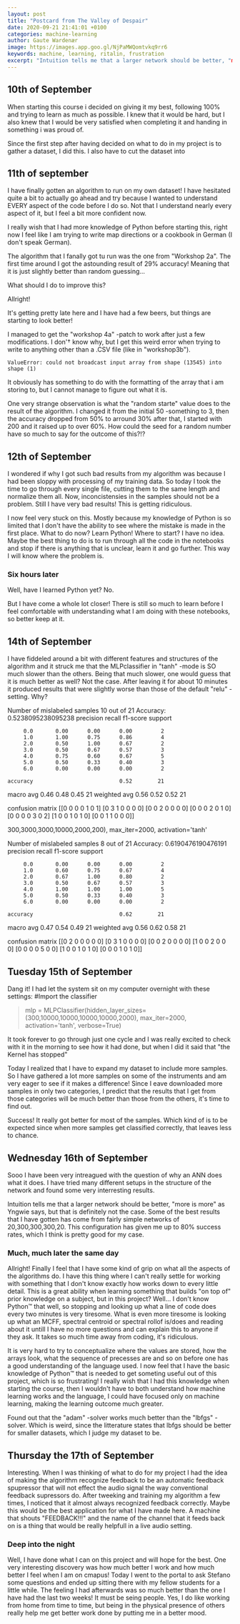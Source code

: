 ```yaml
---
layout: post
title: "Postcard from The Valley of Despair"
date: 2020-09-21 21:41:01 +0100
categories: machine-learning
author: Gaute Wardenær
image: https://images.app.goo.gl/NjPaMWQomtvkq9rr6
keywords: machine, learning, ritalin, frustration
excerpt: "Intuition tells me that a larger network should be better, "more is more" as Yngwie says, but that is definitely not the case."
---
```


## 10th of September

When starting this course i decided on giving it my best, following 100% and trying to learn as much as possible. I knew that it would be hard, but I also knew that I would be very satisfied when completing it and handing in something i was proud of. 

Since the first step after having decided on what to do in my project is to gather a dataset, I did this. I also have to cut the dataset into 

## 11th of september

I have finally gotten an algorithm to run on my own dataset! 
I have hesitated quite a bit to actually go ahead and try because I wanted to understand EVERY aspect of the code before I do so. Not that I understand nearly every aspect of it, but I feel a bit more confident now. 

I really wish that I had more knowledge of Python before starting this, right now I feel like I am trying to write map directions or a cookbook in German (I don't speak German).

The algorithm that I fanally got tu run was the one from "Workshop 2a". 
The first time around I got the astounding result of 29% accuracy! Meaning that it is just slightly better than random guessing... 

What should I do to improve this? 

Allright! 

It's getting pretty late here and I have had a few beers, but things are starting to look better! 

I managed to get the "workshop 4a" -patch to work after just a few modifications. I don'† know why, but I get this weird error when trying to write to anything other than a .CSV file (like in "workshop3b").

`ValueError: could not broadcast input array from shape (13545) into shape (1)`

It obviously has something to do with the formatting of the array that i am storing to, but I cannot manage to figure out what it is. 
	

One very strange observation is what the "random starte" value does to the result of the algorithm. I changed it from the initial 50 -something to 3, then the accuracy dropped from 50% to arround 30% after that, I started with 200 and it raised up to over 60%. How could the seed for a random number have so much to say for the outcome of this?!?


## 12th of September

I wondered if why I got such bad results from my algorithm was because I had been sloppy with processing of my training data. So today I took the time to go through every single file, cutting them to the same length and normalize them all. Now, inconcistensies in the samples should not be a problem. Still I have very bad results! This is getting ridiculous. 

I now feel very stuck on this.
Mostly because my knowledge of Python is so limited that I don't have the ability to see where the mistake is made in the first place. What to do now? Learn Python! Where to start? I have no idea. 
Maybe the best thing to do is to run through all the code in the notebooks and stop if there is anything that is unclear, learn it and go further. This way I will know where the problem is. 

### Six hours later

Well, have I learned Python yet? 
No. 

But I have come a whole lot closer! 
There is still so much to learn before I feel comfortable with understanding what I am doing with these notebooks, so better keep at it. 

## 14th of September
I have fiddeled around a bit with different features and structures of the algorithm and it struck me that the MLPclassifier in "tanh" -mode is SO much slower than the others. Being that much slower, one would guess that it is much better as well? Not the case. 
After leaving it for about 10 minutes it produced results that were slightly worse than those of the default "relu" -setting. Why? 


Number of mislabeled samples 10 out of 21
Accuracy: 0.5238095238095238
              precision    recall  f1-score   support

         0.0       0.00      0.00      0.00         2
         1.0       1.00      0.75      0.86         4
         2.0       0.50      1.00      0.67         2
         3.0       0.50      0.67      0.57         3
         4.0       0.75      0.60      0.67         5
         5.0       0.50      0.33      0.40         3
         6.0       0.00      0.00      0.00         2

    accuracy                           0.52        21
   macro avg       0.46      0.48      0.45        21
weighted avg       0.56      0.52      0.52        21

confusion matrix
[[0 0 0 0 1 0 1]
 [0 3 1 0 0 0 0]
 [0 0 2 0 0 0 0]
 [0 0 0 2 0 1 0]
 [0 0 0 0 3 0 2]
 [1 0 0 1 0 1 0]
 [0 0 1 1 0 0 0]]
 
 300,3000,3000,10000,2000,200), max_iter=2000, activation='tanh'
 
Number of mislabeled samples 8 out of 21
Accuracy: 0.6190476190476191
              precision    recall  f1-score   support

         0.0       0.00      0.00      0.00         2
         1.0       0.60      0.75      0.67         4
         2.0       0.67      1.00      0.80         2
         3.0       0.50      0.67      0.57         3
         4.0       1.00      1.00      1.00         5
         5.0       0.50      0.33      0.40         3
         6.0       0.00      0.00      0.00         2

    accuracy                           0.62        21
   macro avg       0.47      0.54      0.49        21
weighted avg       0.56      0.62      0.58        21

confusion matrix
[[0 2 0 0 0 0 0]
 [0 3 1 0 0 0 0]
 [0 0 2 0 0 0 0]
 [1 0 0 2 0 0 0]
 [0 0 0 0 5 0 0]
 [1 0 0 1 0 1 0]
 [0 0 0 1 0 1 0]]
 
 ## Tuesday 15th of September
 Dang it! 
 I had let the system sit on my computer overnight with these settings: 
 #Import the classifier

> mlp = MLPClassifier(hidden_layer_sizes=(300,10000,10000,10000,10000,2000), max_iter=2000, activation='tanh', verbose=True)

It took forever to go through just one cycle and I was really excited to check with it in the morning to see how it had done, but when I did it said that "the Kernel has stopped"

Today I realized that I have to expand my dataset to include more samples. So I have gathered a lot more samples on some of the instruments and am very eager to see if it makes a difference! 
Since I eave downloaded more samples in only two categories, I predict that the results that I get from those categories will be much better than those from the others, it's time to find out. 

Success! 
It really got better for most of the samples. 
Which kind of is to be expected since when more samples get classified correctly, that leaves less to chance. 

## Wednesday 16th of September
Sooo
I have been very intreagued with the question of why an ANN does what it does. I have tried many different setups in the structure of the network and found some very interresting results. 

Intuition tells me that a larger network should be better, "more is more" as Yngwie says, but that is definitely not the case. Some of the best results that I have gotten has come from fairly simple networks of 20,300,300,300,20. This configuration has given me up to 80% success rates, which I think is pretty good for my case. 

### Much, much later the same day
Allright! 
Finally I feel that I have some kind of grip on what all the aspects of the algorithms do. I have this thing where I can't really settle for working with something that I don't know exactly how works down to every little detail. This is a great ability when learning something that builds "on top of" prior knowledge on a subject, but in this project? Well... 
I don't know Python™ that well, so stopping and looking up what a line of code does every two minutes is very tiresome. What is even more tiresome is looking up what an MCFF, spectral centroid or spectral rollof is/does and reading about it untill I have no more questions and can explain this to anyone if they ask. It takes so much time away from coding, it's ridiculous. 

It is very hard to try to conceptualize where the values are stored, how the arrays look, what the sequence of precesses are and so on before one has a good understanding of the language used. I now feel that I have the basic knowledge of Python™ that is needed to get someting useful out of this project, which is so frustrating! I really wish that I had this knowledge when starting the course, then I wouldn't have to both understand how machine learning works and the language, I could have focused only on machine learning, making the learning outcome much greater. 

Found out that the "adam" -solver works much better than the "lbfgs" -solver. Which is weird, since the litterature states that lbfgs should be better for smaller datasets, which I judge my dataset to be. 

## Thursday the 17th of September 
Interesting. 
When I was thinking of what to do for my project I had the idea of making the algorithm recognize feedback to be an automatic feedback spupressor that will not effect the audio signal the way conventional feedback supressors do. After tweeking and training my algorithm a few times, I noticed that it almost always recognized feedback correctly. Maybe this would be the best application for what I have made here. A machine that shouts "FEEDBACK!!!" and the name of the channel that it feeds back on is a thing that would be really helpfull in a live audio setting. 

### Deep into the night
Well, I have done what I can on this project and will hope for the best. 
One very interesting discovery was how much better I work and how much better I feel when I am on cmapus! Today I went to the portal to ask Stefano some questions and ended up sitting there with my fellow students for a little while. The feeling I had afterwards was so much better than the one I have had the last two weeks! It must be seing people. Yes, I do like working from home from time to time, but being in the physical presence of others really help me get better work done by putting me in a better mood. 